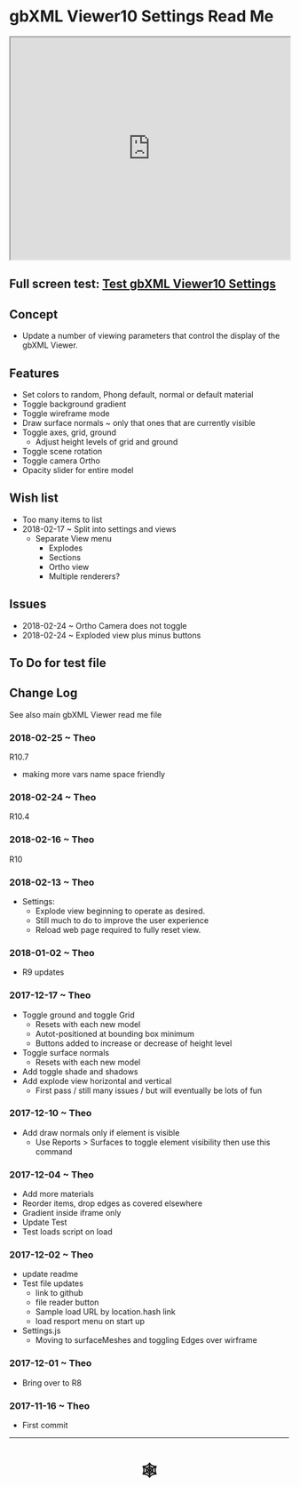 <span style=display:none; >[You are now in a GitHub source code view - click this link to view Read Me file as a web page]( http://www.ladybug.tools/spider/index.html#gbxml-viewer/r10/gbxml-viewer10-03-settings/README.md "View file as a web page." ) </span>

# gbXML Viewer10 Settings Read Me


<iframe class=iframeReadMe src=http://www.ladybug.tools/spider/gbxml-viewer/r10/gbxml-viewer10-03-settings/test-gbxml-viewer10-settings.html width=100% height=400px >Iframes are not displayed on github.com</iframe>


## Full screen test: [Test gbXML Viewer10 Settings]( http://www.ladybug.tools/spider/gbxml-viewer/r10/gbxml-viewer10-03-settings/test-gbxml-viewer10-settings.html )


## Concept

* Update a number of viewing parameters that control the display of the gbXML Viewer.

## Features

* Set colors to random, Phong default, normal or default material
* Toggle background gradient
* Toggle wireframe mode
* Draw surface normals ~ only that ones that are currently visible
* Toggle axes, grid, ground
	* Adjust height levels of grid and ground
* Toggle scene rotation
* Toggle camera Ortho
* Opacity slider for entire model

## Wish list

* Too many items to list
* 2018-02-17 ~ Split into settings and views
	* Separate View menu
		* Explodes
		* Sections
		* Ortho view
		* Multiple renderers?

## Issues

* 2018-02-24 ~ Ortho Camera does not toggle
* 2018-02-24 ~ Exploded view plus minus buttons

## To Do for test file


## Change Log

See also main gbXML Viewer read me file


### 2018-02-25 ~ Theo

R10.7
* making more vars name space friendly

### 2018-02-24 ~ Theo

R10.4


### 2018-02-16 ~ Theo

R10


### 2018-02-13 ~ Theo

* Settings:
	* Explode view beginning to operate as desired.
	* Still much to do to improve the user experience
	* Reload web page required to fully reset view.

### 2018-01-02 ~ Theo

* R9 updates

### 2017-12-17 ~ Theo

* Toggle ground and toggle Grid
	* Resets with each new model
	* Autot-positioned at bounding box minimum
	* Buttons added to increase or decrease of height level
* Toggle surface normals
	* Resets with each new model
* Add toggle shade and shadows
* Add explode view horizontal and vertical
	* First pass / still many issues / but will eventually be lots of fun


### 2017-12-10 ~ Theo

* Add draw normals only if element is visible
	* Use Reports > Surfaces to toggle element visibility then use this command


### 2017-12-04 ~ Theo

* Add more materials
* Reorder items, drop edges as covered elsewhere
* Gradient inside iframe only
* Update Test
* Test loads script on load

### 2017-12-02 ~ Theo

* update readme
* Test file updates
	* link to github
	* file reader button
	* Sample load URL by location.hash link
	* load resport menu on start up
* Settings.js
	* Moving to surfaceMeshes and toggling Edges over wirframe


### 2017-12-01 ~ Theo

* Bring over to R8

### 2017-11-16 ~ Theo

* First commit



***


# <center title="hello!" ><a href=javascript:window.scrollTo(0,0); style=text-decoration:none; > &#x1f578; </a></center>



